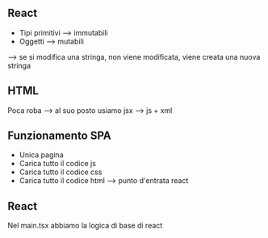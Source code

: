 ## React

- Tipi primitivi --> immutabili
- Oggetti --> mutabili

--> se si modifica una stringa, non viene modificata, viene creata una nuova stringa

## HTML

Poca roba --> al suo posto usiamo jsx --> js + xml

## Funzionamento SPA
- Unica pagina
- Carica tutto il codice js
- Carica tutto il codice css
- Carica tutto il codice html --> punto d'entrata react

## React

Nel main.tsx abbiamo la logica di base di react
